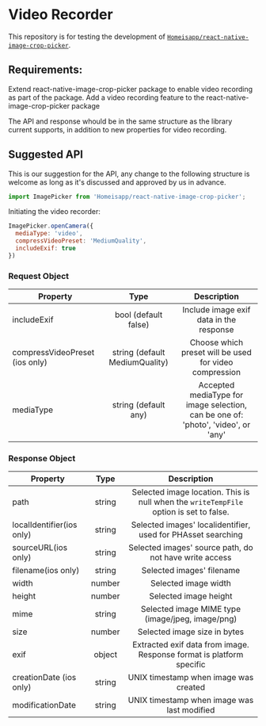 # Video Recorder
This repository is for testing the development of [`Homeisapp/react-native-image-crop-picker`](https://github.com/Homeisapp/react-native-image-crop-picker).

## Requirements:
Extend react-native-image-crop-picker package to enable video recording as part of the package.
Add a video recording feature to the react-native-image-crop-picker package

The API and response whould be in the same structure as the library current supports, in addition to new properties for video recording.

## Suggested API
This is our suggestion for the API, any change to the following structure is welcome as long as it's discussed and approved by us in advance.
```javascript
import ImagePicker from 'Homeisapp/react-native-image-crop-picker';
```

Initiating the video recorder:
```javascript
ImagePicker.openCamera({
  mediaType: 'video',
  compressVideoPreset: 'MediumQuality',
  includeExif: true
})
```

### Request Object
| Property                                |                   Type                   |              Description                 |
| --------------------------------------- | :--------------------------------------: | :--------------------------------------: |
| includeExif                           |           bool (default false)           | Include image exif data in the response |
| compressVideoPreset (ios only)          |      string (default MediumQuality)      | Choose which preset will be used for video compression |
| mediaType                               |           string (default any)           | Accepted mediaType for image selection, can be one of: 'photo', 'video', or 'any' |

### Response Object
| Property                  |  Type  | Description                              |
| ------------------------- | :----: | :--------------------------------------: |
| path                      | string | Selected image location. This is null when the `writeTempFile` option is set to false. |
| localIdentifier(ios only) | string | Selected images' localidentifier, used for PHAsset searching |
| sourceURL(ios only)       | string | Selected images' source path, do not have write access |
| filename(ios only)        | string | Selected images' filename                |
| width                     | number | Selected image width                     |
| height                    | number | Selected image height                    |
| mime                      | string | Selected image MIME type (image/jpeg, image/png) |
| size                      | number | Selected image size in bytes             |
| exif                      | object | Extracted exif data from image. Response format is platform specific |
| creationDate (ios only)   | string | UNIX timestamp when image was created    |
| modificationDate          | string | UNIX timestamp when image was last modified |
